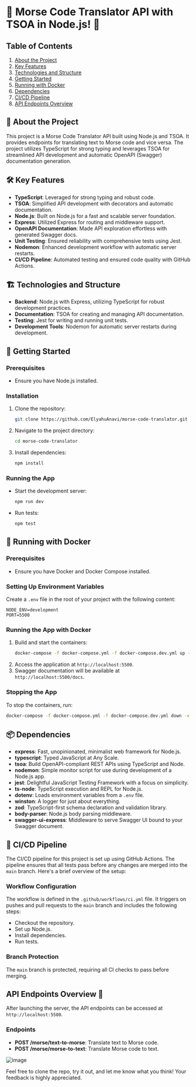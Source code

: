 # 🚀 Morse Code Translator API with TSOA in Node.js! 🚀

## Table of Contents

1. [About the Project](#-about-the-project)
2. [Key Features](#-key-features)
3. [Technologies and Structure](#-technologies-and-structure)
4. [Getting Started](#-getting-started)
5. [Running with Docker](#-running-with-docker)
6. [Dependencies](#-dependencies)
7. [CI/CD Pipeline](#-cicd-pipeline)
8. [API Endpoints Overview](#api-endpoints-overview-)

## 📖 About the Project
This project is a Morse Code Translator API built using Node.js and TSOA. It provides endpoints for translating text to Morse code and vice versa. The project utilizes TypeScript for strong typing and leverages TSOA for streamlined API development and automatic OpenAPI (Swagger) documentation generation.

## 🛠 Key Features
- **TypeScript**: Leveraged for strong typing and robust code.
- **TSOA**: Simplified API development with decorators and automatic documentation.
- **Node.js**: Built on Node.js for a fast and scalable server foundation.
- **Express**: Utilized Express for routing and middleware support.
- **OpenAPI Documentation**: Made API exploration effortless with generated Swagger docs.
- **Unit Testing**: Ensured reliability with comprehensive tests using Jest.
- **Nodemon**: Enhanced development workflow with automatic server restarts.
- **CI/CD Pipeline**: Automated testing and ensured code quality with GitHub Actions.

## 🏗 Technologies and Structure
- **Backend**: Node.js with Express, utilizing TypeScript for robust development practices.
- **Documentation**: TSOA for creating and managing API documentation.
- **Testing**: Jest for writing and running unit tests.
- **Development Tools**: Nodemon for automatic server restarts during development.

## 🚀 Getting Started

### Prerequisites
- Ensure you have Node.js installed.

### Installation
1. Clone the repository:
   ```bash
   git clone https://github.com/ElyahuAnavi/morse-code-translator.git
   ```
2. Navigate to the project directory:
   ```bash
   cd morse-code-translator
   ```
3. Install dependencies:
   ```bash
   npm install
   ```

### Running the App
- Start the development server:
  ```bash
  npm run dev
  ```
- Run tests:
  ```bash
  npm test
  ```

## 🐳 Running with Docker

### Prerequisites
- Ensure you have Docker and Docker Compose installed.

### Setting Up Environment Variables
Create a `.env` file in the root of your project with the following content:
```env
NODE_ENV=development
PORT=5500
```

### Running the App with Docker
1. Build and start the containers:
   ```bash
   docker-compose -f docker-compose.yml -f docker-compose.dev.yml up -d
   ```
2. Access the application at `http://localhost:5500`.
3. Swagger documentation will be available at `http://localhost:5500/docs`.

### Stopping the App
To stop the containers, run:
```bash
docker-compose -f docker-compose.yml -f docker-compose.dev.yml down -v
```

## 📦 Dependencies
- **express**: Fast, unopinionated, minimalist web framework for Node.js.
- **typescript**: Typed JavaScript at Any Scale.
- **tsoa**: Build OpenAPI-compliant REST APIs using TypeScript and Node.
- **nodemon**: Simple monitor script for use during development of a Node.js app.
- **jest**: Delightful JavaScript Testing Framework with a focus on simplicity.
- **ts-node**: TypeScript execution and REPL for Node.js.
- **dotenv**: Loads environment variables from a `.env` file.
- **winston**: A logger for just about everything.
- **zod**: TypeScript-first schema declaration and validation library.
- **body-parser**: Node.js body parsing middleware.
- **swagger-ui-express**: Middleware to serve Swagger UI bound to your Swagger document.

## 🚀 CI/CD Pipeline
The CI/CD pipeline for this project is set up using GitHub Actions. The pipeline ensures that all tests pass before any changes are merged into the `main` branch. Here's a brief overview of the setup:

### Workflow Configuration
The workflow is defined in the `.github/workflows/ci.yml` file. It triggers on pushes and pull requests to the `main` branch and includes the following steps:
- Checkout the repository.
- Set up Node.js.
- Install dependencies.
- Run tests.

### Branch Protection
The `main` branch is protected, requiring all CI checks to pass before merging.

## API Endpoints Overview 🚏

After launching the server, the API endpoints can be accessed at `http://localhost:5500`.

### Endpoints
- **POST /morse/text-to-morse**: Translate text to Morse code.
- **POST /morse/morse-to-text**: Translate Morse code to text.
  
![image](https://github.com/ElyahuAnavi/morse-code-translator/assets/137146370/afe8e2eb-0b01-486c-8c2b-b19b039ba936)

Feel free to clone the repo, try it out, and let me know what you think! Your feedback is highly appreciated.
